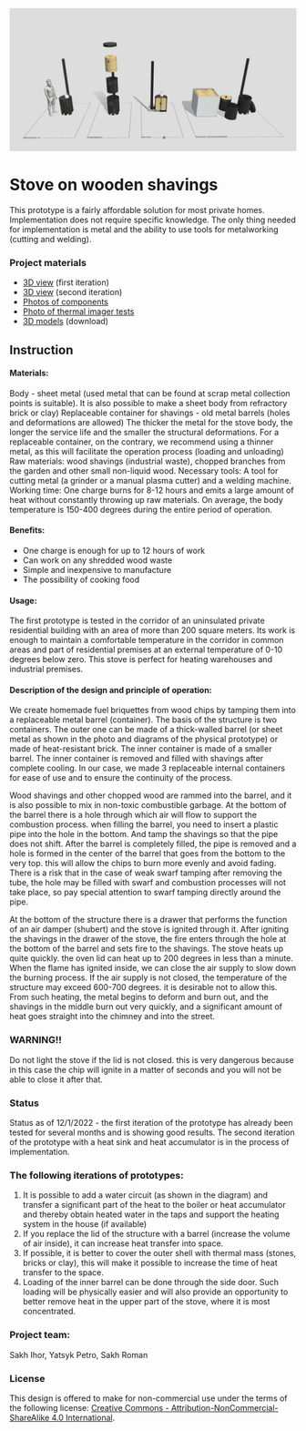 ![alt text](https://github.com/Ostriv-platform/Wood_chip_stove/blob/main/Stove_general_view.jpg?raw=true)

# Stove on wooden shavings

This prototype is a fairly affordable solution for most private homes. Implementation does not require specific knowledge. The only thing needed for implementation is metal and the ability to use tools for metalworking (cutting and welding).

### Project materials

- [3D view](https://sketchfab.com/3d-models/stove-prototype-10-52218750ea024a8d8f91d65e440f9fa2) (first iteration)
- [3D view](https://sketchfab.com/3d-models/stove-prototype-20-52fff2d47ecf4f34a340b4a304733834) (second iteration)
- [Photos of components](https://github.com/Ostriv-platform/Wood_chip_stove/tree/main/ENG/Photo/Preparations)
- [Photo of thermal imager tests](https://github.com/Ostriv-platform/Wood_chip_stove/tree/main/ENG/Photo/Test)
- [3D models](https://github.com/Ostriv-platform/Wood_chip_stove/tree/main/ENG/3D%20models) (download)

## Instruction

#### Materials:
Body - sheet metal (used metal that can be found at scrap metal collection points is suitable). It is also possible to make a sheet body from refractory brick or clay)
Replaceable container for shavings - old metal barrels (holes and deformations are allowed)
The thicker the metal for the stove body, the longer the service life and the smaller the structural deformations. For a replaceable container, on the contrary, we recommend using a thinner metal, as this will facilitate the operation process (loading and unloading)
Raw materials: wood shavings (industrial waste), chopped branches from the garden and other small non-liquid wood.
Necessary tools: A tool for cutting metal (a grinder or a manual plasma cutter) and a welding machine.
Working time: One charge burns for 8-12 hours and emits a large amount of heat without constantly throwing up raw materials. On average, the body temperature is 150-400 degrees during the entire period of operation.

#### Benefits:
- One charge is enough for up to 12 hours of work
- Can work on any shredded wood waste
- Simple and inexpensive to manufacture
- The possibility of cooking food

#### Usage:
The first prototype is tested in the corridor of an uninsulated private residential building with an area of more than 200 square meters. Its work is enough to maintain a comfortable temperature in the corridor in common areas and part of residential premises at an external temperature of 0-10 degrees below zero.
This stove is perfect for heating warehouses and industrial premises.

#### Description of the design and principle of operation:
We create homemade fuel briquettes from wood chips by tamping them into a replaceable metal barrel (container).
The basis of the structure is two containers. The outer one can be made of a thick-walled barrel (or sheet metal as shown in the photo and diagrams of the physical prototype) or made of heat-resistant brick. The inner container is made of a smaller barrel. The inner container is removed and filled with shavings after complete cooling. In our case, we made 3 replaceable internal containers for ease of use and to ensure the continuity of the process.

Wood shavings and other chopped wood are rammed into the barrel, and it is also possible to mix in non-toxic combustible garbage. At the bottom of the barrel there is a hole through which air will flow to support the combustion process. when filling the barrel, you need to insert a plastic pipe into the hole in the bottom. And tamp the shavings so that the pipe does not shift. After the barrel is completely filled, the pipe is removed and a hole is formed in the center of the barrel that goes from the bottom to the very top. this will allow the chips to burn more evenly and avoid fading. There is a risk that in the case of weak swarf tamping after removing the tube, the hole may be filled with swarf and combustion processes will not take place, so pay special attention to swarf tamping directly around the pipe.

At the bottom of the structure there is a drawer that performs the function of an air damper (shubert) and the stove is ignited through it.
After igniting the shavings in the drawer of the stove, the fire enters through the hole at the bottom of the barrel and sets fire to the shavings. The stove heats up quite quickly. the oven lid can heat up to 200 degrees in less than a minute. When the flame has ignited inside, we can close the air supply to slow down the burning process. If the air supply is not closed, the temperature of the structure may exceed 600-700 degrees. it is desirable not to allow this. From such heating, the metal begins to deform and burn out, and the shavings in the middle burn out very quickly, and a significant amount of heat goes straight into the chimney and into the street.

### WARNING!!
Do not light the stove if the lid is not closed. this is very dangerous because in this case the chip will ignite in a matter of seconds and you will not be able to close it after that.

### Status
Status as of 12/1/2022 - the first iteration of the prototype has already been tested for several months and is showing good results. The second iteration of the prototype with a heat sink and heat accumulator is in the process of implementation.

### The following iterations of prototypes:

1. It is possible to add a water circuit (as shown in the diagram) and transfer a significant part of the heat to the boiler or heat accumulator and thereby obtain heated water in the taps and support the heating system in the house (if available)
2. If you replace the lid of the structure with a barrel (increase the volume of air inside), it can increase heat transfer into space.
3. If possible, it is better to cover the outer shell with thermal mass (stones, bricks or clay), this will make it possible to increase the time of heat transfer to the space.
4. Loading of the inner barrel can be done through the side door. Such loading will be physically easier and will also provide an opportunity to better remove heat in the upper part of the stove, where it is most concentrated.


### Project team:
Sakh Ihor, Yatsyk Petro, Sakh Roman

### License 
This design is offered to make for non-commercial use under the terms of the following license: 
[Creative Commons - Attribution-NonCommercial-ShareAlike 4.0 International](https://creativecommons.org/licenses/by-nc-sa/4.0/).
